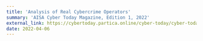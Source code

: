 ```yaml
---
title: 'Analysis of Real Cybercrime Operators'
summary: 'AISA Cyber Today Magazine, Edition 1, 2022'
external_link: https://cybertoday.partica.online/cyber-today/cyber-today-edition-1-2022/flipbook/34
date: 2022-04-06
---
```

